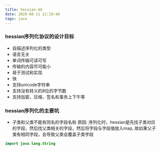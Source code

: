 ```yaml
---
title: hessian.md
date: 2020-08-11 11:19:48
tags: java
---
```


### hessian序列化协议的设计目标
- 自描述序列化的类型
- 语言无关
- 单词传输可读可写
- 传输的内容尽可能小
- 易于测试和实现
- 快
- 支持unicode字符串
- 支持没有转义的8位的字节数
- 支持加密，压缩，签名和事务上下午等

### hessian序列化的主要坑
- 子类和父类不能有同名的字段名称
原因: 序列化时，hessian是先找子类对应的字段，然后找父类相关的字段，然后将字段与字段值放入map, 故如果父子类有相同字段，会导致父类会覆盖子类字段

```java
import java.lang.String


```